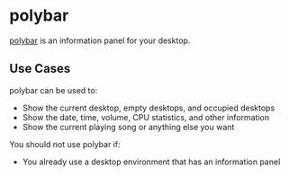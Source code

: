 # polybar

[polybar][polybar] is an information panel for your desktop.

## Use Cases

polybar can be used to:

- Show the current desktop, empty desktops, and occupied desktops
- Show the date, time, volume, CPU statistics, and other information
- Show the current playing song or anything else you want

You should not use polybar if:

- You already use a desktop environment that has an information panel

[polybar]: https://github.com/jaagr/polybar
